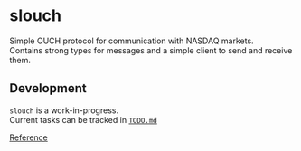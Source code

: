 
# slouch
Simple OUCH protocol for communication with NASDAQ markets. <br>
Contains strong types for messages and a simple client to send and receive them.

## Development
`slouch` is a work-in-progress. <br>
Current tasks can be tracked in [`TODO.md`](TODO.md)

[Reference](https://www.nasdaqtrader.com/content/technicalsupport/specifications/TradingProducts/OUCH5.0.pdf)

